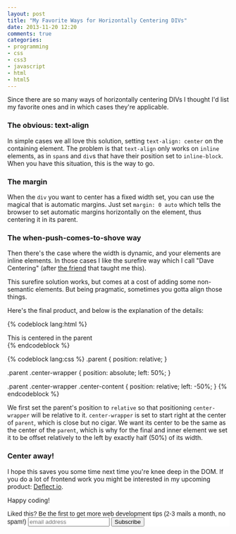 ```yaml
---
layout: post
title: "My Favorite Ways for Horizontally Centering DIVs"
date: 2013-11-20 12:20
comments: true
categories: 
- programming
- css
- css3
- javascript
- html
- html5
---
```


Since there are so many ways of horizontally centering DIVs I thought I'd list my favorite ones and in which cases they're applicable.

### The obvious: text-align

In simple cases we all love this solution, setting `text-align: center` on the containing element. The problem is that `text-align` only works on `inline` elements, as in `span`s and `div`s that have their position set to `inline-block`. When you have this situation, this is the way to go.

### The margin

When the `div` you want to center has a fixed width set, you can use the magical that is automatic margins. Just set `margin: 0 auto` which tells the browser to set automatic margins horizontally on the element, thus centering it in its parent. 

### The when-push-comes-to-shove way

Then there's the case where the width is dynamic, and your elements are inline elements. In those cases I like the surefire way which I call "Dave Centering" (after [the friend](http://www.twitter.com/davidbrai) that taught me this).

This surefire solution works, but comes at a cost of adding some non-semantic elements. But being pragmatic, sometimes you gotta align those things.

Here's the final product, and below is the explanation of the details:

{% codeblock lang:html %}
<div class="parent">
    <div class="center-wrapper">
        <div class="center-content">This is centered in the parent</div>
    </div>
</div>
{% endcodeblock %}

{% codeblock lang:css %}
.parent {
    position: relative;
}

.parent .center-wrapper {
    position: absolute;
    left: 50%;
}

.parent .center-wrapper .center-content {
    position: relative;
    left: -50%;
}
{% endcodeblock %}

We first set the parent's position to `relative` so that positioning `center-wrapper` will be relative to it. `center-wrapper` is set to start right at the center of `parent`, which is close but no cigar. We want its center to be the same as the center of the `parent`, which is why for the final and inner element we set it to be offset relatively to the left by exactly half (50%) of its width.

### Center away!

I hope this saves you some time next time you're knee deep in the DOM. If you do a lot of frontend work you might be interested in my upcoming product: [Deflect.io](http://www.deflect.io).

Happy coding!

<!-- Begin MailChimp Signup Form -->
<link href="http://cdn-images.mailchimp.com/embedcode/slim-081711.css" rel="stylesheet" type="text/css">
<style type="text/css">
    #mc_embed_signup{background:#fff; clear:left; font:14px Helvetica,Arial,sans-serif; }
</style>
<div id="mc_embed_signup">
<form action="http://codelord.us6.list-manage.com/subscribe/post?u=78b36f07d7d2e7e91eb8deee3&amp;id=c9a8d439c8" method="post" id="mc-embedded-subscribe-form" name="mc-embedded-subscribe-form" class="validate" target="_blank" novalidate>
    <label for="mce-EMAIL">Liked this? Be the first to get more web development tips (2-3 mails a month, no spam!)</label>
    <input type="email" value="" name="EMAIL" class="email" id="mce-EMAIL" placeholder="email address" required style="display: inline">
    <input type="submit" value="Subscribe" name="subscribe" id="mc-embedded-subscribe" class="button" style="display: inline">
</form>
</div>
<!--End mc_embed_signup-->
